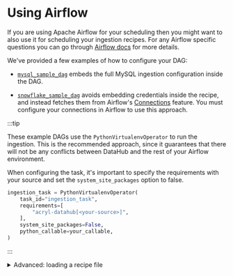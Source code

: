 # Using Airflow

If you are using Apache Airflow for your scheduling then you might want to also use it for scheduling your ingestion recipes. For any Airflow specific questions you can go through [Airflow docs](https://airflow.apache.org/docs/apache-airflow/stable/) for more details.

We've provided a few examples of how to configure your DAG:

- [`mysql_sample_dag`](../../metadata-ingestion-modules/airflow-plugin/src/datahub_airflow_plugin/example_dags/mysql_sample_dag.py) embeds the full MySQL ingestion configuration inside the DAG.

- [`snowflake_sample_dag`](../../metadata-ingestion-modules/airflow-plugin/src/datahub_airflow_plugin/example_dags/snowflake_sample_dag.py) avoids embedding credentials inside the recipe, and instead fetches them from Airflow's [Connections](https://airflow.apache.org/docs/apache-airflow/stable/howto/connection/index.html) feature. You must configure your connections in Airflow to use this approach.

:::tip

These example DAGs use the `PythonVirtualenvOperator` to run the ingestion. This is the recommended approach, since it guarantees that there will not be any conflicts between DataHub and the rest of your Airflow environment.

When configuring the task, it's important to specify the requirements with your source and set the `system_site_packages` option to false.

```py
ingestion_task = PythonVirtualenvOperator(
	task_id="ingestion_task",
	requirements=[
		"acryl-datahub[<your-source>]",
	],
	system_site_packages=False,
	python_callable=your_callable,
)
```

:::

<details>
<summary>Advanced: loading a recipe file</summary>

In more advanced cases, you might want to store your ingestion recipe in a file and load it from your task.

- Ensure the recipe file is in a folder accessible to your airflow workers. You can either specify absolute path on the machines where Airflow is installed or a path relative to `AIRFLOW_HOME`.
- Ensure [DataHub CLI](../../docs/cli.md) is installed in your airflow environment.
- Create a DAG task to read your DataHub ingestion recipe file and run it. See the example below for reference.
- Deploy the DAG file into airflow for scheduling. Typically this involves checking in the DAG file into your dags folder which is accessible to your Airflow instance.

Example: [`generic_recipe_sample_dag`](../../metadata-ingestion-modules/airflow-plugin/src/datahub_airflow_plugin/example_dags/generic_recipe_sample_dag.py)

</details>
